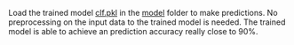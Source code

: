 Load the trained model [clf.pkl](https://github.com/DataNoob0723/Boot-Camp-HWs/raw/master/Coursework%2021%20-%20Machine%20Learning/model/clf.pkl) in the [model](https://github.com/DataNoob0723/Boot-Camp-HWs/tree/master/Coursework%2021%20-%20Machine%20Learning/model) folder to make predictions. No preprocessing on the input data to the trained model is needed. The trained model is able to achieve an prediction accuracy really close to 90%.

